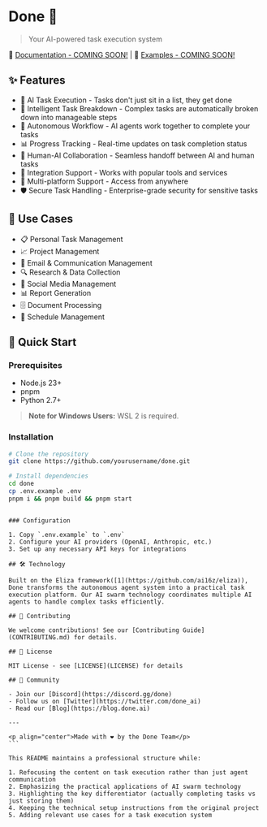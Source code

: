 # Done 🚀

> Your AI-powered task execution system

📖 [Documentation - COMING SOON!](https://patrickskinner.tech) | 🎯 [Examples - COMING SOON!](https://patrickskinner.tech)

## ✨ Features

- 🤖 AI Task Execution - Tasks don't just sit in a list, they get done
- 🧠 Intelligent Task Breakdown - Complex tasks are automatically broken down into manageable steps
- 🔄 Autonomous Workflow - AI agents work together to complete your tasks
- 📊 Progress Tracking - Real-time updates on task completion status
- 🤝 Human-AI Collaboration - Seamless handoff between AI and human tasks
- 🔗 Integration Support - Works with popular tools and services
- 📱 Multi-platform Support - Access from anywhere
- 🛡️ Secure Task Handling - Enterprise-grade security for sensitive tasks

## 🎯 Use Cases

- 📋 Personal Task Management
- 📈 Project Management
- 📧 Email & Communication Management
- 🔍 Research & Data Collection
- 📱 Social Media Management
- 📊 Report Generation
- 🗄️ Document Processing
- 📅 Schedule Management

## 🚀 Quick Start

### Prerequisites

- Node.js 23+
- pnpm
- Python 2.7+

> **Note for Windows Users:** WSL 2 is required.

### Installation

```bash
# Clone the repository
git clone https://github.com/yourusername/done.git

# Install dependencies
cd done
cp .env.example .env
pnpm i && pnpm build && pnpm start
```

````

### Configuration

1. Copy `.env.example` to `.env`
2. Configure your AI providers (OpenAI, Anthropic, etc.)
3. Set up any necessary API keys for integrations

## 🛠️ Technology

Built on the Eliza framework([1](https://github.com/ai16z/eliza)), Done transforms the autonomous agent system into a practical task execution platform. Our AI swarm technology coordinates multiple AI agents to handle complex tasks efficiently.

## 🤝 Contributing

We welcome contributions! See our [Contributing Guide](CONTRIBUTING.md) for details.

## 📝 License

MIT License - see [LICENSE](LICENSE) for details

## 🌟 Community

- Join our [Discord](https://discord.gg/done)
- Follow us on [Twitter](https://twitter.com/done_ai)
- Read our [Blog](https://blog.done.ai)

---

<p align="center">Made with ❤️ by the Done Team</p>
```

This README maintains a professional structure while:

1. Refocusing the content on task execution rather than just agent communication
2. Emphasizing the practical applications of AI swarm technology
3. Highlighting the key differentiator (actually completing tasks vs just storing them)
4. Keeping the technical setup instructions from the original project
5. Adding relevant use cases for a task execution system
````
